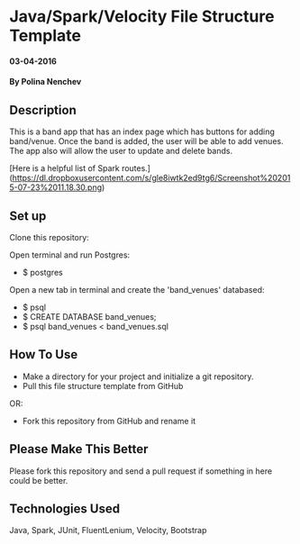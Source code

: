 # Java/Spark/Velocity File Structure Template

#### 03-04-2016

#### By Polina Nenchev

## Description

This is a band app that has an index page which has buttons for adding band/venue. Once the band is added, the user will be able to add venues. The app also will allow the user to  update and delete bands.

[Here is a helpful list of Spark routes.] (https://dl.dropboxusercontent.com/s/gle8iwtk2ed9tg6/Screenshot%202015-07-23%2011.18.30.png)

## Set up

Clone this repository:

Open terminal and run Postgres:

* $ postgres

Open a new tab in terminal and create the 'band_venues' databased:

* $ psql
* $ CREATE DATABASE band_venues;
* $ psql band_venues < band_venues.sql

## How To Use

* Make a directory for your project and initialize a git repository.
* Pull this file structure template from GitHub

OR:

* Fork this repository from GitHub and rename it

## Please Make This Better

Please fork this repository and send a pull request if something in here could be better.

## Technologies Used

Java, Spark, JUnit, FluentLenium, Velocity, Bootstrap
